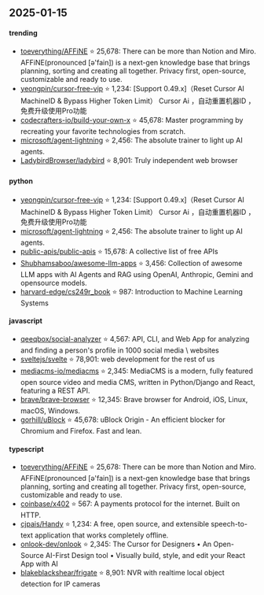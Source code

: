 ## 2025-01-15

#### trending
* [toeverything/AFFiNE](https://github.com/toeverything/AFFiNE) ⭐ 25,678: There can be more than Notion and Miro. AFFiNE(pronounced [ə'fain]) is a next-gen knowledge base that brings planning, sorting and creating all together. Privacy first, open-source, customizable and ready to use.
* [yeongpin/cursor-free-vip](https://github.com/yeongpin/cursor-free-vip) ⭐ 1,234: [Support 0.49.x]（Reset Cursor AI MachineID & Bypass Higher Token Limit） Cursor Ai ，自动重置机器ID ， 免费升级使用Pro功能
* [codecrafters-io/build-your-own-x](https://github.com/codecrafters-io/build-your-own-x) ⭐ 45,678: Master programming by recreating your favorite technologies from scratch.
* [microsoft/agent-lightning](https://github.com/microsoft/agent-lightning) ⭐ 2,456: The absolute trainer to light up AI agents.
* [LadybirdBrowser/ladybird](https://github.com/LadybirdBrowser/ladybird) ⭐ 8,901: Truly independent web browser

#### python
* [yeongpin/cursor-free-vip](https://github.com/yeongpin/cursor-free-vip) ⭐ 1,234: [Support 0.49.x]（Reset Cursor AI MachineID & Bypass Higher Token Limit） Cursor Ai ，自动重置机器ID ， 免费升级使用Pro功能
* [microsoft/agent-lightning](https://github.com/microsoft/agent-lightning) ⭐ 2,456: The absolute trainer to light up AI agents.
* [public-apis/public-apis](https://github.com/public-apis/public-apis) ⭐ 15,678: A collective list of free APIs
* [Shubhamsaboo/awesome-llm-apps](https://github.com/Shubhamsaboo/awesome-llm-apps) ⭐ 3,456: Collection of awesome LLM apps with AI Agents and RAG using OpenAI, Anthropic, Gemini and opensource models.
* [harvard-edge/cs249r_book](https://github.com/harvard-edge/cs249r_book) ⭐ 987: Introduction to Machine Learning Systems

#### javascript
* [qeeqbox/social-analyzer](https://github.com/qeeqbox/social-analyzer) ⭐ 4,567: API, CLI, and Web App for analyzing and finding a person's profile in 1000 social media \ websites
* [sveltejs/svelte](https://github.com/sveltejs/svelte) ⭐ 78,901: web development for the rest of us
* [mediacms-io/mediacms](https://github.com/mediacms-io/mediacms) ⭐ 2,345: MediaCMS is a modern, fully featured open source video and media CMS, written in Python/Django and React, featuring a REST API.
* [brave/brave-browser](https://github.com/brave/brave-browser) ⭐ 12,345: Brave browser for Android, iOS, Linux, macOS, Windows.
* [gorhill/uBlock](https://github.com/gorhill/uBlock) ⭐ 45,678: uBlock Origin - An efficient blocker for Chromium and Firefox. Fast and lean.

#### typescript
* [toeverything/AFFiNE](https://github.com/toeverything/AFFiNE) ⭐ 25,678: There can be more than Notion and Miro. AFFiNE(pronounced [ə'fain]) is a next-gen knowledge base that brings planning, sorting and creating all together. Privacy first, open-source, customizable and ready to use.
* [coinbase/x402](https://github.com/coinbase/x402) ⭐ 567: A payments protocol for the internet. Built on HTTP.
* [cjpais/Handy](https://github.com/cjpais/Handy) ⭐ 1,234: A free, open source, and extensible speech-to-text application that works completely offline.
* [onlook-dev/onlook](https://github.com/onlook-dev/onlook) ⭐ 2,345: The Cursor for Designers • An Open-Source AI-First Design tool • Visually build, style, and edit your React App with AI
* [blakeblackshear/frigate](https://github.com/blakeblackshear/frigate) ⭐ 8,901: NVR with realtime local object detection for IP cameras
